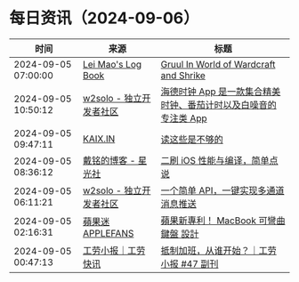 ﻿# 每日资讯（2024-09-06）

|时间|来源|标题|
|---|---|---|
|2024-09-05 07:00:00|[Lei Mao's Log Book](https://leimao.github.io/atom.xml)|[Gruul In World of Wardcraft and Shrike](https://leimao.github.io/blog/World-of-Warcraft-Gruul-Shrike/)|
|2024-09-05 10:50:12|[w2solo - 独立开发者社区](https://w2solo.com/topics/feed)|[海德时钟 App 是一款集合精美时钟、番茄计时以及白噪音的专注类 App](https://w2solo.com/topics/5004)|
|2024-09-05 09:47:11|[KAIX.IN](https://kaix.in/feed/)|[读这些是不够的](https://kaix.in/2024/0905-not-enough/)|
|2024-09-05 08:36:12|[戴铭的博客 - 星光社](https://ming1016.github.io/atom.xml)|[二刷 iOS 性能与编译，简单点说](https://starming.com/2024/09/05/iOS-performance-optimization-second-time/)|
|2024-09-05 06:11:21|[w2solo - 独立开发者社区](https://w2solo.com/topics/feed)|[一个简单 API，一键实现多通道消息推送](https://w2solo.com/topics/5003)|
|2024-09-05 02:16:31|[蘋果迷 APPLEFANS](https://applefans.today/feed/)|[蘋果新專利！ MacBook 可彎曲鍵盤 設計](https://applefans.today/2024-09-apple-patent-for-macbook-with-a-flexible-glass-keyboard/)|
|2024-09-05 00:47:13|[工劳小报｜工劳快讯](https://newsletter.laborinfocn.com/rss)|[抵制加班，从谁开始？｜工劳小报 #47 副刊](https://feed.laborinfocn7.com/issue47-supplement/)|
